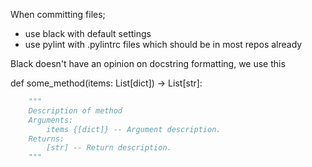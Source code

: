 When committing files;

* use black with default settings
* use pylint with .pylintrc files which should be in most repos already

Black doesn't have an opinion on docstring formatting, we use this

def some_method(items: List[dict]) -> List[str]:
```python
    """
    Description of method
    Arguments:
        items {[dict]} -- Argument description.
    Returns:
        [str] -- Return description.
    """
```
